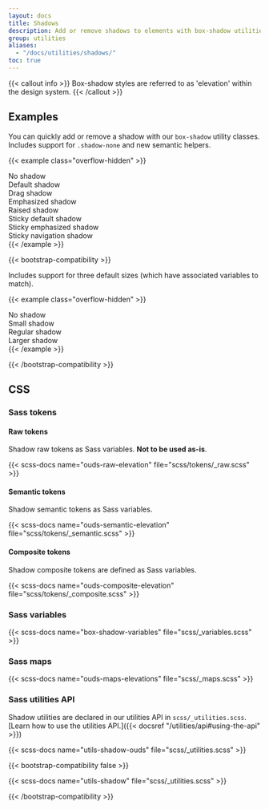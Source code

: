 ```yaml
---
layout: docs
title: Shadows
description: Add or remove shadows to elements with box-shadow utilities.
group: utilities
aliases:
  - "/docs/utilities/shadows/"
toc: true
---
```


{{< callout info >}}
Box-shadow styles are referred to as 'elevation' within the design system.
{{< /callout >}}

## Examples

<!-- While shadows on components are disabled by default in OUDS Web and can be enabled via `$enable-shadows`, -->
You can <!--also -->quickly add or remove a shadow with our `box-shadow` utility classes. Includes support for `.shadow-none` and new semantic helpers.

{{< example class="overflow-hidden" >}}
<div class="shadow-none p-tall mb-huge bg-secondary">No shadow</div>
<div class="shadow-default p-tall mb-huge bg-secondary">Default shadow</div>
<div class="shadow-drag p-tall mb-huge bg-secondary">Drag shadow</div>
<div class="shadow-emphasized p-tall mb-huge bg-secondary">Emphasized shadow</div>
<div class="shadow-raised p-tall mb-huge bg-secondary">Raised shadow</div>
<div class="shadow-sticky-default p-tall mb-huge bg-secondary">Sticky default shadow</div>
<div class="shadow-sticky-emphasized p-tall mb-huge bg-secondary">Sticky emphasized shadow</div>
<div class="shadow-sticky-navigation-scrolled p-tall mb-huge bg-secondary">Sticky navigation shadow</div>
{{< /example >}}

{{< bootstrap-compatibility >}}

Includes support for three default sizes (which have associated variables to match).

{{< example class="overflow-hidden" >}}
<div class="shadow-none p-3 mb-5 bg-body-tertiary">No shadow</div>
<div class="shadow-sm p-3 mb-5 bg-body-tertiary">Small shadow</div>
<div class="shadow p-3 mb-5 bg-body-tertiary">Regular shadow</div>
<div class="shadow-lg p-3 mb-5 bg-body-tertiary">Larger shadow</div>
{{< /example >}}

{{< /bootstrap-compatibility >}}

## CSS

### Sass tokens

#### Raw tokens

Shadow raw tokens as Sass variables. **Not to be used as-is**.

{{< scss-docs name="ouds-raw-elevation" file="scss/tokens/_raw.scss" >}}

#### Semantic tokens

Shadow semantic tokens as Sass variables.

{{< scss-docs name="ouds-semantic-elevation" file="scss/tokens/_semantic.scss" >}}

#### Composite tokens

Shadow composite tokens are defined as Sass variables.

{{< scss-docs name="ouds-composite-elevation" file="scss/tokens/_composite.scss" >}}

### Sass variables

{{< scss-docs name="box-shadow-variables" file="scss/_variables.scss" >}}

### Sass maps

{{< scss-docs name="ouds-maps-elevations" file="scss/_maps.scss" >}}

### Sass utilities API

Shadow utilities are declared in our utilities API in `scss/_utilities.scss`. [Learn how to use the utilities API.]({{< docsref "/utilities/api#using-the-api" >}})

{{< scss-docs name="utils-shadow-ouds" file="scss/_utilities.scss" >}}

{{< bootstrap-compatibility false >}}

{{< scss-docs name="utils-shadow" file="scss/_utilities.scss" >}}

{{< /bootstrap-compatibility >}}
